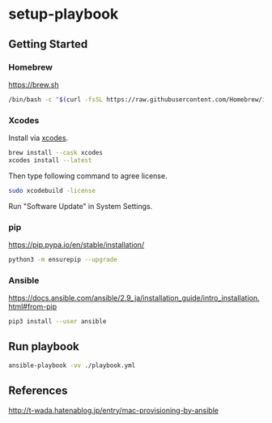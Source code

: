 # setup-playbook

## Getting Started

### Homebrew

https://brew.sh

```sh
/bin/bash -c "$(curl -fsSL https://raw.githubusercontent.com/Homebrew/install/HEAD/install.sh)"
```

### Xcodes

Install via [xcodes](https://github.com/XcodesOrg/xcodes).

```sh
brew install --cask xcodes
xcodes install --latest
```

Then type following command to agree license.

```sh
sudo xcodebuild -license
```

Run "Software Update" in System Settings.

### pip

https://pip.pypa.io/en/stable/installation/

```sh
python3 -m ensurepip --upgrade
```

### Ansible

https://docs.ansible.com/ansible/2.9_ja/installation_guide/intro_installation.html#from-pip

```sh
pip3 install --user ansible
```

## Run playbook

```sh
ansible-playbook -vv ./playbook.yml
```

## References

http://t-wada.hatenablog.jp/entry/mac-provisioning-by-ansible
